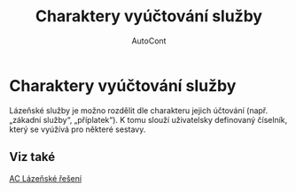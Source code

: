 ﻿---
    title: "Charaktery vyúčtování služby"
    author: AutoCont
    ms.date: 04/30/2018
    ms.topic: article
    ms.prod: dynamics-nav-2017
    ms.contentlocale: cs-cz
    ms.lasthandoff: 04/30/2018
---

# Charaktery vyúčtování služby

Lázeňské služby je možno rozdělit dle charakteru jejich účtování (např. „zákadní služby“, „příplatek“). K tomu slouží uživatelsky definovaný číselník, který se vyúžívá pro některé sestavy. 


## <a name="see-also"></a>Viz také
[AC Lázeňské řešení](ac-spa-solution.md)